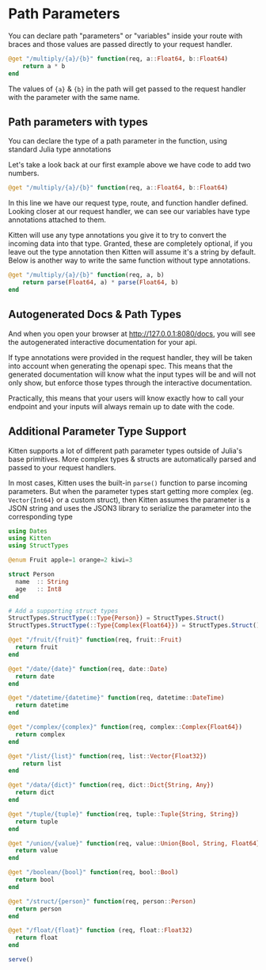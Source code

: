 # Path Parameters

You can declare path "parameters" or "variables" inside your route with braces and those values are passed directly to your request handler.

```julia
@get "/multiply/{a}/{b}" function(req, a::Float64, b::Float64)
    return a * b
end
```

The values of `{a}` & `{b}` in the path will get passed to the request handler with the parameter with the same name.

## Path parameters with types

You can declare the type of a path parameter in the function, using standard Julia type annotations

Let's take a look back at our first example above we have code to add two numbers.

```julia
@get "/multiply/{a}/{b}" function(req, a::Float64, b::Float64)
```

In this line we have our request type, route, and function handler defined. Looking closer at our request handler,
we can see our variables have type annotations attached to them.

Kitten will use any type annotations you give it to try to convert the incoming data into that type.
Granted, these are completely optional, if you leave out the type annotation then Kitten will
assume it's a string by default. Below is another way to write the same function without type annotations.

```julia
@get "/multiply/{a}/{b}" function(req, a, b)
    return parse(Float64, a) * parse(Float64, b)
end
```

## Autogenerated Docs & Path Types

And when you open your browser at http://127.0.0.1:8080/docs, you will see the autogenerated interactive documentation for your api.

If type annotations were provided in the request handler, they will be taken into account
when generating the openapi spec. This means that the generated documentation will know
what the input types will be and will not only show, but enforce those types through the interactive documentation.

Practically, this means that your users will know exactly how to call your endpoint and
your inputs will always remain up to date with the code.

## Additional Parameter Type Support

Kitten supports a lot of different path parameter types outside of
Julia's base primitives. More complex types & structs are automatically parsed
and passed to your request handlers.

In most cases, Kitten uses the built-in `parse()` function to parse incoming parameters.
But when the parameter types start getting more complex (eg. `Vector{Int64}` or a custom struct),
then Kitten assumes the parameter is a JSON string and uses the JSON3 library
to serialize the parameter into the corresponding type

```julia
using Dates
using Kitten
using StructTypes

@enum Fruit apple=1 orange=2 kiwi=3

struct Person
  name  :: String
  age   :: Int8
end

# Add a supporting struct types
StructTypes.StructType(::Type{Person}) = StructTypes.Struct()
StructTypes.StructType(::Type{Complex{Float64}}) = StructTypes.Struct()

@get "/fruit/{fruit}" function(req, fruit::Fruit)
  return fruit
end

@get "/date/{date}" function(req, date::Date)
  return date
end

@get "/datetime/{datetime}" function(req, datetime::DateTime)
  return datetime
end

@get "/complex/{complex}" function(req, complex::Complex{Float64})
  return complex
end

@get "/list/{list}" function(req, list::Vector{Float32})
    return list
end

@get "/data/{dict}" function(req, dict::Dict{String, Any})
  return dict
end

@get "/tuple/{tuple}" function(req, tuple::Tuple{String, String})
  return tuple
end

@get "/union/{value}" function(req, value::Union{Bool, String, Float64})
  return value
end

@get "/boolean/{bool}" function(req, bool::Bool)
  return bool
end

@get "/struct/{person}" function(req, person::Person)
  return person
end

@get "/float/{float}" function (req, float::Float32)
  return float
end

serve()
```
